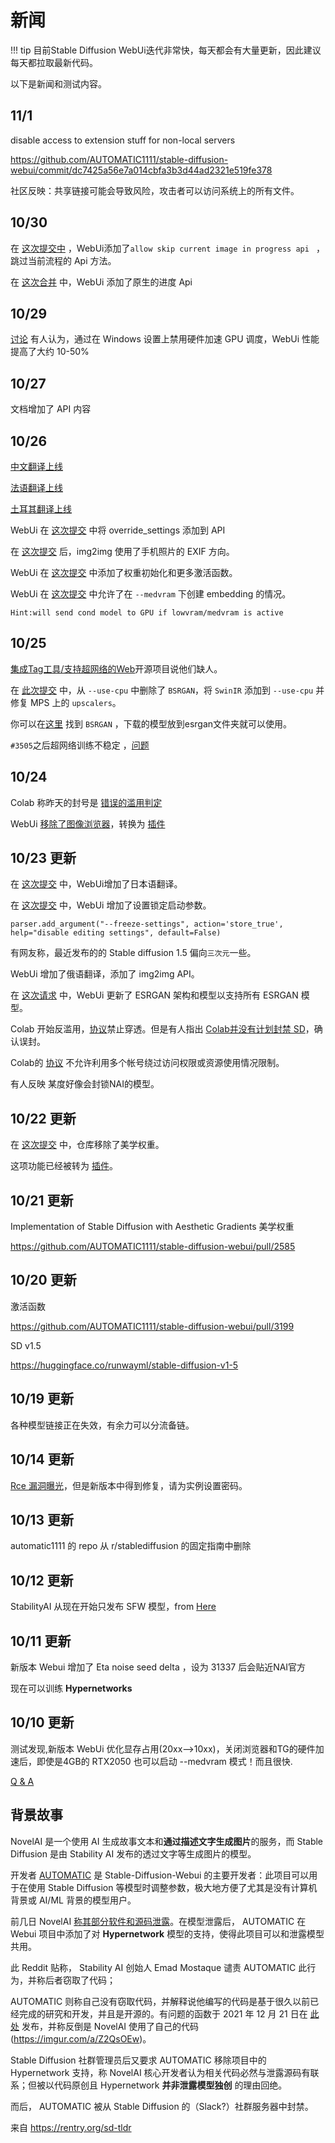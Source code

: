 # 新闻

!!! tip
    目前Stable Diffusion WebUi迭代非常快，每天都会有大量更新，因此建议每天都拉取最新代码。

以下是新闻和测试内容。


## 11/1

disable access to extension stuff for non-local servers

https://github.com/AUTOMATIC1111/stable-diffusion-webui/commit/dc7425a56e7a014cbfa3b3d44ad2321e519fe378

社区反映：共享链接可能会导致风险，攻击者可以访问系统上的所有文件。


## 10/30

在 [这次提交中](https://github.com/AUTOMATIC1111/stable-diffusion-webui/commit/9f4f894d74b57c3d02ebccaa59f9c22fca2b6c90) ，WebUi添加了`allow skip current image in progress api ` ，跳过当前流程的 Api 方法。


在 [这次合并](https://github.com/AUTOMATIC1111/stable-diffusion-webui/pull/3722) 中，WebUi 添加了原生的进度 Api



## 10/29

[讨论](https://github.com/AUTOMATIC1111/stable-diffusion-webui/discussions/3889) 有人认为，通过在 Windows 设置上禁用硬件加速 GPU 调度，WebUi 性能提高了大约 10-50%



## 10/27

文档增加了 API 内容



## 10/26

[中文翻译上线](https://github.com/AUTOMATIC1111/stable-diffusion-webui/commit/dde8c435987dcd071c63d16f247ae832bce0101f)

[法语翻译上线](https://github.com/AUTOMATIC1111/stable-diffusion-webui/pull/3653)

[土耳其翻译上线](https://github.com/AUTOMATIC1111/stable-diffusion-webui/pull/3631)

WebUi 在 [这次提交](https://github.com/AUTOMATIC1111/stable-diffusion-webui/commit/1e428238db4e399b7a06ad5251cb16eef23a014d) 中将 override_settings 添加到 API

在 [这次提交](https://github.com/AUTOMATIC1111/stable-diffusion-webui/commit/cb49800c08a9f6619733250401952e5571dc12f8) 后，img2img 使用了手机照片的 EXIF 方向。

WebUi 在 [这次提交](https://github.com/AUTOMATIC1111/stable-diffusion-webui/commit/de096d0ce752c96e45508dcc7b9e84f7dbe10cca) 中添加了权重初始化和更多激活函数。

WebUi 在 [这次提交](https://github.com/AUTOMATIC1111/stable-diffusion-webui/commit/cbb857b675cf0f169b21515c29da492b513cc8c4) 中允许了在 `--medvram` 下创建 embedding 的情况。

`Hint:will send cond model to GPU if lowvram/medvram is active`


## 10/25

[集成Tag工具/支持超网络的Web](https://git.hudaye.work/MiuliKain/Kamiya-OpenUI)开源项目说他们缺人。

在 [此次提交](https://github.com/AUTOMATIC1111/stable-diffusion-webui/pull/3624) 中，从 `--use-cpu` 中删除了 `BSRGAN`，将 `SwinIR` 添加到 `--use-cpu` 并修复 MPS 上的 `upscalers`。

你可以在[这里](https://upscale.wiki/wiki/Official_Research_Models) 找到 `BSRGAN` ，下载的模型放到esrgan文件夹就可以使用。

`#3505`之后超网络训练不稳定 ，[问题](https://github.com/AUTOMATIC1111/stable-diffusion-webui/issues/3505)


## 10/24

Colab 称昨天的封号是 [错误的滥用判定](https://github.com/googlecolab/colabtools/issues/3181)

WebUi [移除了图像浏览器](https://github.com/AUTOMATIC1111/stable-diffusion-webui/pull/3537)，转换为 [插件](https://github.com/yfszzx/stable-diffusion-webui-images-browser)


## 10/23 更新

在 [这次提交](https://github.com/AUTOMATIC1111/stable-diffusion-webui/commit/070fda592bf80fb348ffe8e17b7c71cc288db729) 中，WebUi增加了日本语翻译。

在 [这次提交](https://github.com/AUTOMATIC1111/stable-diffusion-webui/commit/be748e8b086bd9834d08bdd9160649a5e7700af7) 中，WebUi 增加了设置锁定启动参数。

```
parser.add_argument("--freeze-settings", action='store_true', help="disable editing settings", default=False)
```

有网友称，最近发布的的 Stable diffusion 1.5 偏向`三次元`一些。

WebUi 增加了俄语翻译，添加了 img2img API。

在 [这次请求](https://github.com/AUTOMATIC1111/stable-diffusion-webui/pull/2067) 中，WebUi 更新了 ESRGAN 架构和模型以支持所有 ESRGAN 模型。

Colab 开始反滥用，[协议](https://research.google.com/colaboratory/faq.html#limitations-and-restrictions)禁止穿透。但是有人指出 [Colab并没有计划封禁 SD](https://github.com/googlecolab/colabtools/issues/3147)，确认误封。

Colab的 [协议](https://research.google.com/colaboratory/faq.html?hl=zh-CN) 不允许利用多个帐号绕过访问权限或资源使用情况限制。

有人反映 某度好像会封锁NAI的模型。


## 10/22 更新

在 [这次提交](https://github.com/AUTOMATIC1111/stable-diffusion-webui/commit/2b91251637078e04472c91a06a8d9c4db9c1dcf0) 中，仓库移除了美学权重。

这项功能已经被转为 [插件](https://github.com/AUTOMATIC1111/stable-diffusion-webui-aesthetic-gradients)。



## 10/21 更新

Implementation of Stable Diffusion with Aesthetic Gradients 美学权重

https://github.com/AUTOMATIC1111/stable-diffusion-webui/pull/2585


## 10/20 更新

激活函数

https://github.com/AUTOMATIC1111/stable-diffusion-webui/pull/3199

SD v1.5

https://huggingface.co/runwayml/stable-diffusion-v1-5


## 10/19 更新

各种模型链接正在失效，有余力可以分流备链。


## 10/14 更新

[Rce 漏洞曝光](https://github.com/AUTOMATIC1111/stable-diffusion-webui/issues/2571)，但是新版本中得到修复，请为实例设置密码。


## 10/13 更新

automatic1111 的 repo 从 r/stablediffusion 的固定指南中删除


## 10/12 更新

StabilityAI 从现在开始只发布 SFW 模型，from [Here](https://www.reddit.com/r/StableDiffusion/comments/y2dink/qa_with_emad_mostaque_formatted_transcript_with/is32y1d/)


## 10/11 更新
新版本 Webui 增加了 Eta noise seed delta ，设为 31337 后会贴近NAI官方

现在可以训练 **Hypernetworks**


## 10/10 更新
测试发现,新版本 WebUi 优化显存占用(20xx—>10xx)，关闭浏览器和TG的硬件加速后，即使是4GB的  RTX2050 也可以启动 --medvram 模式！而且很快.

[Q & A](https://github.com/brycedrennan/imaginAIry/blob/master/docs/emad-qa-2020-10-10.md)


## 背景故事

NovelAI 是一个使用 AI 生成故事文本和**通过描述文字生成图片**的服务，而 Stable Diffusion 是由 Stability AI 发布的透过文字等生成图片的模型。

开发者 [AUTOMATIC](https://github.com/AUTOMATIC1111) 是 Stable-Diffusion-Webui 的主要开发者：此项目可以用于在使用 Stable Diffusion 等模型时调整参数，极大地方便了尤其是没有计算机背景或 AI/ML 背景的模型用户。

前几日 NovelAI [称其部分软件和源码泄露](https://old.reddit.com/r/NovelAi/comments/xydjc6/)。在模型泄露后， AUTOMATIC 在 Webui 项目中添加了对 **Hypernetwork** 模型的支持，使得此项目可以和泄露模型共用。

此 Reddit 贴称， Stability AI 创始人 Emad Mostaque 谴责 AUTOMATIC 此行为，并称后者窃取了代码；

AUTOMATIC 则称自己没有窃取代码，并解释说他编写的代码是基于很久以前已经完成的研究和开发，并且是开源的。有问题的函数于 2021 年 12 月 21 日在 [此处](https://github.com/CompVis/latent-diffusion/commit/e66308c7f2e64cb581c6d27ab6fbeb846828253b) 发布，并称反倒是 NovelAI 使用了自己的代码(https://imgur.com/a/Z2QsOEw)。


Stable Diffusion 社群管理员后又要求 AUTOMATIC 移除项目中的 Hypernetwork 支持，称 NovelAI 核心开发者认为相关代码必然与泄露源码有联系；但被以代码原创且 Hypernetwork **并非泄露模型独创** 的理由回绝。

而后， AUTOMATIC 被从 Stable Diffusion 的（Slack?）社群服务器中封禁。

来自 https://rentry.org/sd-tldr


